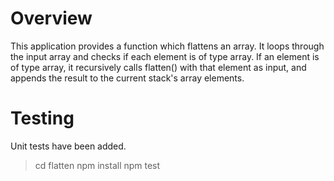 # Overview

This application provides a function which flattens an array. It loops through the input array and checks if each element is of type array. If an element is of type array, it recursively calls flatten() with that element as input, and appends the result to the current stack's array elements. 

# Testing

Unit tests have been added.

> cd flatten
> npm install
> npm test

